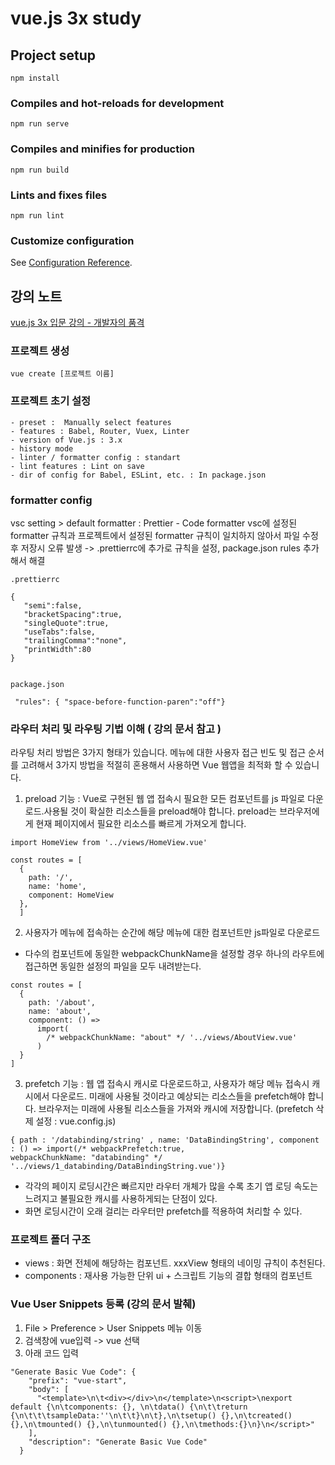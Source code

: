 # vue.js 3x study

## Project setup

```
npm install
```

### Compiles and hot-reloads for development

```
npm run serve
```

### Compiles and minifies for production

```
npm run build
```

### Lints and fixes files

```
npm run lint
```

### Customize configuration

See [Configuration Reference](https://cli.vuejs.org/config/).

## 강의 노트

[vue.js 3x 입문 강의 - 개발자의 품격](https://www.youtube.com/watch?v=b0ImUEsqaAA&t=3208s)

### 프로젝트 생성

```
vue create [프로젝트 이름]
```

### 프로젝트 초기 설정

```
- preset :  Manually select features
- features : Babel, Router, Vuex, Linter
- version of Vue.js : 3.x
- history mode
- linter / formatter config : standart
- lint features : Lint on save
- dir of config for Babel, ESLint, etc. : In package.json
```

### formatter config

vsc setting > default formatter : Prettier - Code formatter
vsc에 설정된 formatter 규칙과 프로젝트에서 설정된 formatter 규칙이 일치하지 않아서 파일 수정 후 저장시 오류 발생
-> .prettierrc에 추가로 규칙을 설정, package.json rules 추가해서 해결

```
.prettierrc

{
   "semi":false,
   "bracketSpacing":true,
   "singleQuote":true,
   "useTabs":false,
   "trailingComma":"none",
   "printWidth":80
}


package.json

 "rules": { "space-before-function-paren":"off"}

```

### 라우터 처리 및 라우팅 기법 이해 ( 강의 문서 참고 )

라우팅 처리 방법은 3가지 형태가 있습니다. 메뉴에 대한 사용자 접근 빈도 및 접근 순서를 고려해서
3가지 방법을 적절히 혼용해서 사용하면 Vue 웹앱을 최적화 할 수 있습니다.

1. preload 기능 : Vue로 구현된 웹 앱 접속시 필요한 모든 컴포넌트를 js 파일로 다운로드.사용될 것이 확실한 리소스들을 preload해야 합니다.
   preload는 브라우저에게 현재 페이지에서 필요한 리소스를 빠르게 가져오게 합니다.

```
import HomeView from '../views/HomeView.vue'

const routes = [
  {
    path: '/',
    name: 'home',
    component: HomeView
  },
  ]
```

2. 사용자가 메뉴에 접속하는 순간에 해당 메뉴에 대한 컴포넌트만 js파일로 다운로드

- 다수의 컴포넌트에 동일한 webpackChunkName을 설정할 경우 하나의 라우트에 접근하면 동일한 설정의 파일을 모두 내려받는다.

```
const routes = [
  {
    path: '/about',
    name: 'about',
    component: () =>
      import(
        /* webpackChunkName: "about" */ '../views/AboutView.vue'
      )
  }
]
```

3. prefetch 기능 : 웹 앱 접속시 캐시로 다운로드하고, 사용자가 해당 메뉴 접속시 캐시에서 다운로드. 미래에 사용될 것이라고 예상되는
   리소스들을 prefetch해야 합니다. 브라우저는 미래에 사용될 리소스들을 가져와 캐시에 저장합니다. (prefetch 삭제 설정 : vue.config.js)

```
{ path : '/databinding/string' , name: 'DataBindingString', component : () => import(/* webpackPrefetch:true,
webpackChunkName: "databinding" */ '../views/1_databinding/DataBindingString.vue')}
```

- 각각의 페이지 로딩시간은 빠르지만 라우터 개체가 많을 수록 초기 앱 로딩 속도는 느려지고 불필요한 캐시를 사용하게되는 단점이 있다.
- 화면 로딩시간이 오래 걸리는 라우터만 prefetch를 적용하여 처리할 수 있다.

### 프로젝트 폴더 구조

- views : 화면 전체에 해당하는 컴포넌트. xxxView 형태의 네이밍 규칙이 추천된다.
- components : 재사용 가능한 단위 ui + 스크립트 기능의 결합 형태의 컴포넌트

### Vue User Snippets 등록 (강의 문서 발췌)

1. File > Preference > User Snippets 메뉴 이동
2. 검색창에 vue입력 -> vue 선택
3. 아래 코드 입력

```
"Generate Basic Vue Code": {
    "prefix": "vue-start",
    "body": [
      "<template>\n\t<div></div>\n</template>\n<script>\nexport default {\n\tcomponents: {}, \n\tdata() {\n\t\treturn {\n\t\t\tsampleData:''\n\t\t}\n\t},\n\tsetup() {},\n\tcreated() {},\n\tmounted() {},\n\tunmounted() {},\n\tmethods:{}\n}\n</script>"
    ],
    "description": "Generate Basic Vue Code"
  }
```
